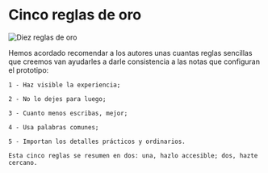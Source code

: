 # Cinco reglas de oro #

![Diez reglas de oro](https://github.com/docART/docs/blob/recipe/prototyping/grafemas/diez_reglas.jpeg)


Hemos acordado recomendar a los autores unas cuantas reglas sencillas que creemos van ayudarles a darle consistencia a las notas que configuran el prototipo:

    1 - Haz visible la experiencia;

    2 - No lo dejes para luego;

    3 - Cuanto menos escribas, mejor;

    4 - Usa palabras comunes;

    5 - Importan los detalles prácticos y ordinarios.

    Esta cinco reglas se resumen en dos: una, hazlo accesible; dos, hazte cercano.
